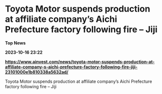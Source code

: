 # Toyota Motor suspends production at affiliate company’s Aichi Prefecture factory following fire – Jiji
**Top News**

**2023-10-16 23:22**

**https://www.ainvest.com/news/toyota-motor-suspends-production-at-affiliate-company-s-aichi-prefecture-factory-following-fire-jiji-23101000e1b810338a5632ad/**

Toyota Motor suspends production at affiliate company’s Aichi Prefecture factory following fire – Jiji